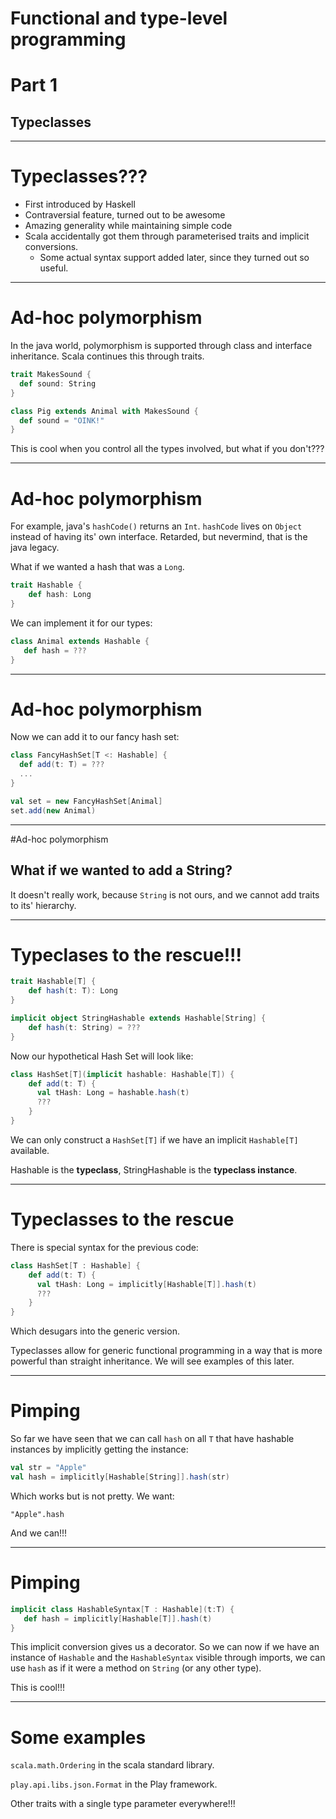 # Functional and type-level programming

# Part 1

## Typeclasses

---

# Typeclasses???

- First introduced by Haskell
- Contraversial feature, turned out to be awesome
- Amazing generality while maintaining simple code
- Scala accidentally got them through parameterised traits and implicit conversions.
  - Some actual syntax support added later, since they turned out so useful.

---

# Ad-hoc polymorphism

In the java world, polymorphism is supported through class and interface inheritance. Scala continues this through traits.

```scala
trait MakesSound {
  def sound: String
}

class Pig extends Animal with MakesSound {
  def sound = "OINK!"
}
```
This is cool when you control all the types involved, but what if you don't???

---

# Ad-hoc polymorphism

For example, java's `hashCode()` returns an `Int`. `hashCode` lives on `Object` instead of having its' own interface. Retarded, but nevermind, that is the java legacy.

What if we wanted a hash that was a `Long`.
```scala
trait Hashable {
	def hash: Long
}
```

We can implement it for our types:

```scala
class Animal extends Hashable {
   def hash = ???
}
```

---

# Ad-hoc polymorphism

Now we can add it to our fancy hash set:

```scala
class FancyHashSet[T <: Hashable] {
  def add(t: T) = ???
  ...
}

val set = new FancyHashSet[Animal]
set.add(new Animal)
```

---

#Ad-hoc polymorphism

## What if we wanted to add a String?

It doesn't really work, because `String` is not ours, and we cannot add traits to its' hierarchy.

---
# Typeclases to the rescue!!!

```scala
trait Hashable[T] {
	def hash(t: T): Long
}

implicit object StringHashable extends Hashable[String] {
	def hash(t: String) = ???
}
```

Now our hypothetical Hash Set will look like:

```scala
class HashSet[T](implicit hashable: Hashable[T]) {
	def add(t: T) {
	  val tHash: Long = hashable.hash(t)
	  ???
	}
}
```
We can only construct a `HashSet[T]` if we have an implicit `Hashable[T]` available.


Hashable is the **typeclass**, StringHashable is the **typeclass instance**.

---

# Typeclasses to the rescue

There is special syntax for the previous code:

```scala
class HashSet[T : Hashable] {
    def add(t: T) {
      val tHash: Long = implicitly[Hashable[T]].hash(t)
      ???
    }
}
```

Which desugars into the generic version.

Typeclasses allow for generic functional programming in a way that is more powerful than straight inheritance. We will see examples of this later.

---

# Pimping

So far we have seen that we can call `hash` on all `T` that have hashable instances by implicitly getting the instance:

```scala
val str = "Apple"
val hash = implicitly[Hashable[String]].hash(str)
```
Which works but is not pretty. We want:

```
"Apple".hash
```
And we can!!!

---

# Pimping

```scala
implicit class HashableSyntax[T : Hashable](t:T) {
   def hash = implicitly[Hashable[T]].hash(t)
}
```

This implicit conversion gives us a decorator. So we can now if we have an instance of `Hashable` and the `HashableSyntax` visible through imports, we can use `hash` as if it were a method on `String` (or any other type).

This is cool!!!

---

# Some examples

`scala.math.Ordering` in the scala standard library.

`play.api.libs.json.Format` in the Play framework.

Other traits with a single type parameter everywhere!!!

